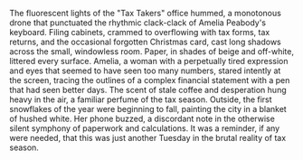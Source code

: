 The fluorescent lights of the "Tax Takers" office hummed, a monotonous drone that punctuated the rhythmic clack-clack of Amelia Peabody's keyboard.  Filing cabinets, crammed to overflowing with tax forms, tax returns, and the occasional forgotten Christmas card, cast long shadows across the small, windowless room.  Paper, in shades of beige and off-white, littered every surface.  Amelia, a woman with a perpetually tired expression and eyes that seemed to have seen too many numbers, stared intently at the screen, tracing the outlines of a complex financial statement with a pen that had seen better days.  The scent of stale coffee and desperation hung heavy in the air, a familiar perfume of the tax season.  Outside, the first snowflakes of the year were beginning to fall, painting the city in a blanket of hushed white.  Her phone buzzed, a discordant note in the otherwise silent symphony of paperwork and calculations.  It was a reminder, if any were needed, that this was just another Tuesday in the brutal reality of tax season.
